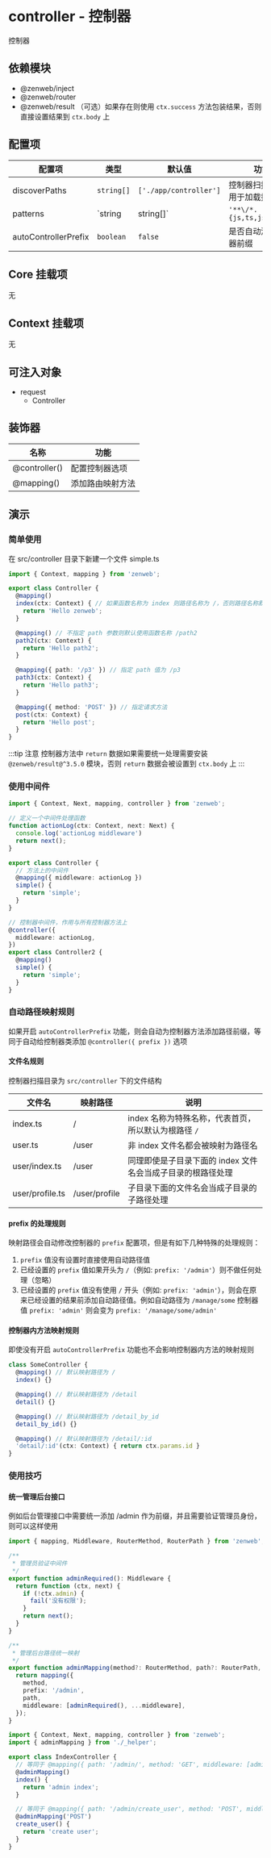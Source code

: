 # controller - 控制器

控制器

## 依赖模块

- @zenweb/inject
- @zenweb/router
- @zenweb/result （可选）如果存在则使用 `ctx.success` 方法包装结果，否则直接设置结果到 `ctx.body` 上

## 配置项

| 配置项 | 类型 | 默认值 | 功能 |
| ----- | --- | ----- | ---- |
| discoverPaths | `string[]` | `['./app/controller']` | 控制器扫描目录，用于加载控制器
| patterns | `string | string[]` | `'**\/*.{js,ts,jsx,tsx}'` | 控制器文件名匹配规则
| autoControllerPrefix | `boolean` | `false` | 是否自动添加控制器前缀

## Core 挂载项

无

## Context 挂载项

无

## 可注入对象

- request
  - Controller

## 装饰器

| 名称 | 功能 |
| --- | --- |
| @controller() | 配置控制器选项
| @mapping() | 添加路由映射方法


## 演示
### 简单使用

在 src/controller 目录下新建一个文件 simple.ts
```ts
import { Context, mapping } from 'zenweb';

export class Controller {
  @mapping()
  index(ctx: Context) { // 如果函数名称为 index 则路径名称为 /，否则路径名称默认为函数名称
    return 'Hello zenweb';
  }

  @mapping() // 不指定 path 参数则默认使用函数名称 /path2
  path2(ctx: Context) {
    return 'Hello path2';
  }

  @mapping({ path: '/p3' }) // 指定 path 值为 /p3
  path3(ctx: Context) {
    return 'Hello path3';
  }

  @mapping({ method: 'POST' }) // 指定请求方法
  post(ctx: Context) {
    return 'Hello post';
  }
}
```

:::tip 注意
控制器方法中 `return` 数据如果需要统一处理需要安装 `@zenweb/result@^3.5.0` 模块，否则 `return` 数据会被设置到 `ctx.body` 上
:::

### 使用中间件
```ts
import { Context, Next, mapping, controller } from 'zenweb';

// 定义一个中间件处理函数
function actionLog(ctx: Context, next: Next) {
  console.log('actionLog middleware')
  return next();
}

export class Controller {
  // 方法上的中间件
  @mapping({ middleware: actionLog })
  simple() {
    return 'simple';
  }
}

// 控制器中间件，作用与所有控制器方法上
@controller({
  middleware: actionLog,
})
export class Controller2 {
  @mapping()
  simple() {
    return 'simple';
  }
}
```

### 自动路径映射规则

如果开启 `autoControllerPrefix` 功能，则会自动为控制器方法添加路径前缀，等同于自动给控制器类添加 `@controller({ prefix })` 选项

#### 文件名规则

控制器扫描目录为 `src/controller` 下的文件结构

| 文件名 | 映射路径 | 说明 |
| --- | --- | --- |
| index.ts | / | index 名称为特殊名称，代表首页，所以默认为根路径 `/` |
| user.ts | /user | 非 index 文件名都会被映射为路径名 |
| user/index.ts | /user | 同理即使是子目录下面的 index 文件名会当成子目录的根路径处理 |
| user/profile.ts | /user/profile | 子目录下面的文件名会当成子目录的子路径处理 |

#### prefix 的处理规则

映射路径会自动修改控制器的 `prefix` 配置项，但是有如下几种特殊的处理规则：
1. `prefix` 值没有设置时直接使用自动路径值
2. 已经设置的 `prefix` 值如果开头为 `/`（例如: `prefix: '/admin'`）则不做任何处理（忽略）
3. 已经设置的 `prefix` 值没有使用 `/` 开头（例如: `prefix: 'admin'`），则会在原来已经设置的结果前添加自动路径值。例如自动路径为 `/manage/some` 控制器值 `prefix: 'admin'` 则会变为 `prefix: '/manage/some/admin'`

#### 控制器内方法映射规则

即使没有开启 `autoControllerPrefix` 功能也不会影响控制器内方法的映射规则

```ts
class SomeController {
  @mapping() // 默认映射路径为 /
  index() {}

  @mapping() // 默认映射路径为 /detail
  detail() {}

  @mapping() // 默认映射路径为 /detail_by_id
  detail_by_id() {}

  @mapping() // 默认映射路径为 /detail/:id
  'detail/:id'(ctx: Context) { return ctx.params.id }
}
```

### 使用技巧

#### 统一管理后台接口
例如后台管理接口中需要统一添加 /admin 作为前缀，并且需要验证管理员身份，则可以这样使用

```ts file=src/controller/admin/_helper.ts
import { mapping, Middleware, RouterMethod, RouterPath } from 'zenweb';

/**
 * 管理员验证中间件
 */
export function adminRequired(): Middleware {
  return function (ctx, next) {
    if (!ctx.admin) {
      fail('没有权限');
    }
    return next();
  }
}

/**
 * 管理后台路径统一映射
 */
export function adminMapping(method?: RouterMethod, path?: RouterPath, ...middleware: Middleware[]) {
  return mapping({
    method,
    prefix: '/admin',
    path,
    middleware: [adminRequired(), ...middleware],
  });
}
```

```ts file=src/controller/admin/index.ts
import { Context, Next, mapping, controller } from 'zenweb';
import { adminMapping } from './_helper';

export class IndexController {
  // 等同于 @mapping({ path: '/admin/', method: 'GET', middleware: [adminRequired()] })
  @adminMapping()
  index() {
    return 'admin index';
  }

  // 等同于 @mapping({ path: '/admin/create_user', method: 'POST', middleware: [adminRequired()] })
  @adminMapping('POST')
  create_user() {
    return 'create user';
  }
}
```
